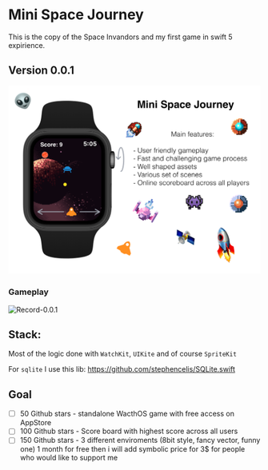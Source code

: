 # Mini Space Journey

This is the copy of the Space Invandors and my first game in swift 5 expirience.

## Version 0.0.1 

![preview](Static/0.0.1/preview.png)

### Gameplay

![Record-0.0.1](Static/0.0.1/record-0.0.1.gif)

## Stack:

Most of the logic done with `WatchKit`, `UIKite` and of course `SpriteKit`

For `sqlite` I use this lib: https://github.com/stephencelis/SQLite.swift


## Goal

- [ ] 50 Github stars - standalone WacthOS game with free access on AppStore
- [ ] 100 Github stars - Score board with highest score across all users
- [ ] 150 Github stars - 3 different enviroments (8bit style, fancy vector, funny one) 1 month for free then i will add symbolic price for 3$ for people who would like to support me 